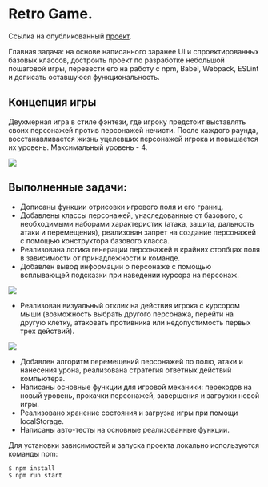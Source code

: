 # Retro Game.
Ссылка на опубликованный [проект](https://queenarizona.github.io/Retro-Game/).

Главная задача: на основе написанного заранее UI и спроектированных базовых классов, достроить проект по разработке небольшой пошаговой игры, перевести его на работу с npm, Babel, Webpack, ESLint и дописать оставшуюся функциональность.

## Концепция игры

Двухмерная игра в стиле фэнтези, где игроку предстоит выставлять своих персонажей против персонажей нечисти. После каждого раунда, восстанавливается жизнь уцелевших персонажей игрока и повышается их уровень. Максимальный уровень - 4.

![](./src/public/game.gif)

## Выполненные задачи:
* Дописаны функции отрисовки игрового поля и его границ.
* Добавлены классы персонажей, унаследованные от базового, с необходимыми наборами характеристик (атака, защита, дальность атаки и перемещения), реализован запрет на создание персонажей с помощью конструктора базового класса.
* Реализована логика генерации персонажей в крайних столбцах поля в зависимости от принадлежности к команде.
* Добавлен вывод информации о персонаже с помощью всплывающей подсказки при наведении курсора на персонаж.

![](./src/public/info.gif)

* Реализован визуальный отклик на действия игрока с курсором мыши (возможность выбрать другого персонажа, перейти на другую клетку, атаковать противника или недопустимость первых трех действий).

![](./src/public/visual.gif)

* Добавлен алгоритм перемещений персонажей по полю, атаки и нанесения урона, реализована стратегия ответных действий компьютера.
* Написаны основные функции для игровой механики: переходов на новый уровень, прокачки персонажей, завершения и загрузки новой игры.
* Реализовано хранение состояния и загрузка игры при помощи localStorage.
* Написаны авто-тесты на основные реализованные функции.

Для установки зависимостей и запуска проекта локально используются команды npm:

```sh
$ npm install
$ npm run start
```
